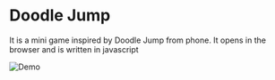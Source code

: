 # Doodle Jump 

It is a mini game inspired by Doodle Jump from phone. It opens in the browser and is written in javascript

![Demo](https://user-images.githubusercontent.com/22946817/98467644-16455c00-21df-11eb-982a-c493ade4c818.gif)
